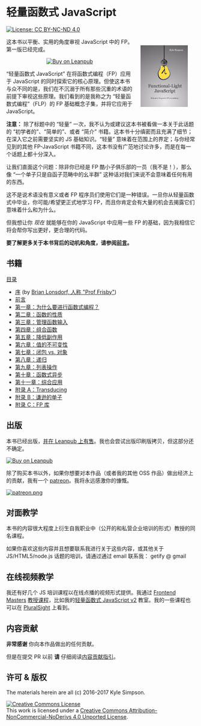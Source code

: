 # 轻量函数式 JavaScript

[![License: CC BY-NC-ND 4.0](https://img.shields.io/badge/License-CC%20BY--NC--ND%204.0-blue.svg)](http://creativecommons.org/licenses/by-nc-nd/4.0/)

<a href="https://leanpub.com/fljs"><img src="manuscript/images/marketing/front-cover-small.png" width="25%" align="right" hspace="20" vspace="20" title="Functional-Light JavaScript" alt="Book Cover"></a>

这本书以平衡、实用的角度审视 JavaScript 中的 FP。第一版已经完成。

<p align="center">
    <a href="https://leanpub.com/fljs"><img src="https://img.shields.io/badge/Buy-Leanpub-yellow.svg" title="Buy on Leanpub" alt="Buy on Leanpub"></a>
</p>

“轻量函数式 JavaScript” 在将函数式编程（FP）应用于 JavaScript 的同时探索它的核心原理。但使这本书与众不同的是，我们在不沉溺于所有那些沉重的术语的前提下审视这些原理。我们看到的是我称之为 “轻量函数式编程”（FLP）的 FP 基础概念子集，并将它应用于 JavaScript。

**注意：** 除了标题中的 “轻量” 一次，我不认为或建议这本书被看做一本关于此话题的 “初学者的”、“简单的”、或者 “简介” 书籍。这本书十分缜密而且充满了细节；在深入它之前需要坚实的 JS 基础知识。“轻量” 意味着在范围上的界定；与你经常见到的其他 FP-JavaScript 书籍不同，这本书没有广范地讨论许多，而是在每一个话题上都十分深入。

让我们直面这个问题：除非你已经是 FP 酷小子俱乐部的一员（我不是！），那么像 “一个单子只是自函子范畴中的幺半群” 这种话对我们来说不会意味着任何有用的东西。

这不是说术语没有意义或者 FP 程序员们使用它们是一种错误。一旦你从轻量函数式中毕业，你可能/希望更正式地学习 FP，而且你肯定会有大量的机会去揭露它们意味着什么和为什么。

但我想让你 *现在* 就能够在你的 JavaScript 中应用一些 FP 的基础，因为我相信它将会帮你写出更好，更合理的代码。

**要了解更多关于本书背后的动机和角度，请参阅[前言](manuscript/preface.md)。**

## 书籍

[目录](manuscript/README.md/#table-of-contents)

* [序](manuscript/foreword.md/#foreword) (by [Brian Lonsdorf, 人称 "Prof Frisby"](https://twitter.com/DrBoolean))
* [前言](manuscript/preface.md/#preface)
* [第一章：为什么要进行函数式编程？](manuscript/ch1.md/#chapter-1-why-functional-programming)
* [第二章：函数的性质](manuscript/ch2.md/#chapter-2-the-nature-of-functions)
* [第三章：管理函数输入](manuscript/ch3.md/#chapter-3-managing-function-inputs)
* [第四章：组合函数](manuscript/ch4.md/#chapter-4-composing-functions)
* [第五章：降低副作用](manuscript/ch5.md/#chapter-5-reducing-side-effects)
* [第六章：值的不可变性](manuscript/ch6.md/#chapter-6-value-immutability)
* [第七章：闭包 vs. 对象](manuscript/ch7.md/#chapter-7-closure-vs-object)
* [第八章：递归](manuscript/ch8.md/#chapter-8-recursion)
* [第九章：列表操作](manuscript/ch9.md/#chapter-9-list-operations)
* [第十章：函数式异步](manuscript/ch10.md/#chapter-10-functional-async)
* [第十一章：综合应用](manuscript/ch11.md/#chapter-11-putting-it-all-together)
* [附录 A：Transducing](manuscript/apA.md/#appendix-a-transducing)
* [附录 B：谦逊的单子](manuscript/apB.md/#appendix-b-the-humble-monad)
* [附录 C：FP 库](manuscript/apC.md/#appendix-c-fp-libraries)

## 出版

本书已经出版，[并在 Leanpub 上有售](https://leanpub.com/fljs/)。我也会尝试出版印刷版拷贝，但这部分还不确定。

[![Buy on Leanpub](https://img.shields.io/badge/Buy-Leanpub-yellow.svg)](https://leanpub.com/fljs)

除了购买本书以外，如果你想要对本作品（或者我的其他 OSS 作品）做出经济上的贡献，我有一个 [patreon](https://www.patreon.com/getify)。我将永远感激你的慷慨。

<a href="https://www.patreon.com/getify">[![patreon.png](https://s11.postimg.org/axpzguh77/patreon.png)](https://www.patreon.com/getify)</a>

## 对面教学

本书的内容很大程度上衍生自我职业中（公开的和私营企业培训的形式）教授的同名课程。

如果你喜欢这些内容并且想要联系我进行关于这些内容，或其他关于 JS/HTML5/node.js 话题的培训，请通过通过 email 联系我： getify @ gmail

## 在线视频教学

我还有好几个 JS 培训课程以在线点播的视频形式提供。我通过 [Frontend Masters](https://FrontendMasters.com) [教授课程](https://FrontendMasters.com/teachers/kyle-simpson)，比如我的[轻量函数式 JavaScript v2](https://frontendmasters.com/courses/functional-javascript-v2/) 教室。我的一些课程也可以在 [PluralSight](https://www.pluralsight.com/search?q=kyle%20simpson&categories=all) 上看到。

## 内容贡献

**非常感谢** 你向本作品做出的任何贡献。

但是在提交 PR 以前 **请** 仔细阅读[内容贡献指引](CONTRIBUTING.md)。

## 许可 & 版权

The materials herein are all (c) 2016-2017 Kyle Simpson.

<a rel="license" href="http://creativecommons.org/licenses/by-nc-nd/4.0/"><img alt="Creative Commons License" style="border-width:0" src="https://i.creativecommons.org/l/by-nc-nd/4.0/88x31.png" /></a><br />This work is licensed under a <a rel="license" href="http://creativecommons.org/licenses/by-nc-nd/4.0/">Creative Commons Attribution-NonCommercial-NoDerivs 4.0 Unported License</a>.
